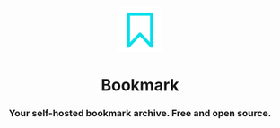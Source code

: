<div align="center">
<img src="assets/readmelogo.png" style="width:80px"/>
<h1>Bookmark</h1>
<h3>Your self-hosted bookmark archive.
Free and open source.</h3>
</div>